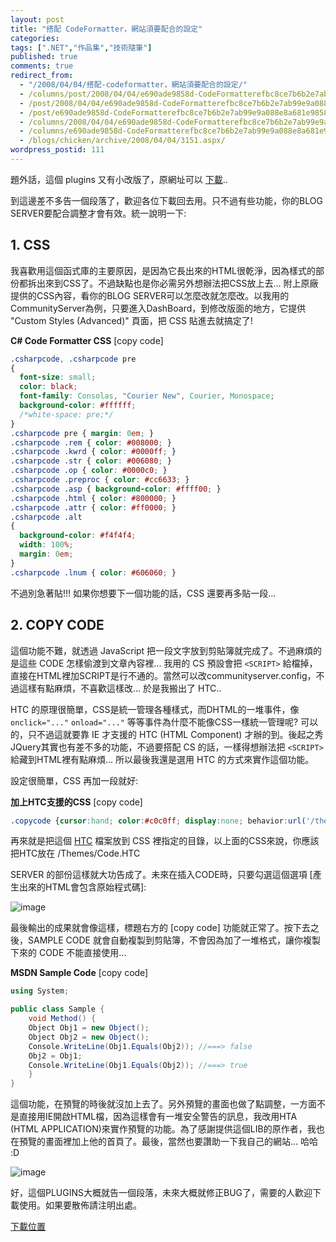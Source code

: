 ```yaml
---
layout: post
title: "搭配 CodeFormatter，網站須要配合的設定"
categories:
tags: [".NET","作品集","技術隨筆"]
published: true
comments: true
redirect_from:
  - "/2008/04/04/搭配-codeformatter，網站須要配合的設定/"
  - /columns/post/2008/04/04/e690ade9858d-CodeFormatterefbc8ce7b6b2e7ab99e9a088e8a681e9858de59088e79a84e8a8ade5ae9a.aspx/
  - /post/2008/04/04/e690ade9858d-CodeFormatterefbc8ce7b6b2e7ab99e9a088e8a681e9858de59088e79a84e8a8ade5ae9a.aspx/
  - /post/e690ade9858d-CodeFormatterefbc8ce7b6b2e7ab99e9a088e8a681e9858de59088e79a84e8a8ade5ae9a.aspx/
  - /columns/2008/04/04/e690ade9858d-CodeFormatterefbc8ce7b6b2e7ab99e9a088e8a681e9858de59088e79a84e8a8ade5ae9a.aspx/
  - /columns/e690ade9858d-CodeFormatterefbc8ce7b6b2e7ab99e9a088e8a681e9858de59088e79a84e8a8ade5ae9a.aspx/
  - /blogs/chicken/archive/2008/04/04/3151.aspx/
wordpress_postid: 111
---
```


題外話，這個 plugins 又有小改版了，原網址可以 [下載](http://www.chicken-house.net/files/chicken/ChickenHouse.LiveWriterAddIns.zip).. 

到這邊差不多告一個段落了，歡迎各位下載回去用。只不過有些功能，你的BLOG SERVER要配合調整才會有效。統一說明一下: 

## 1. **CSS** 

我喜歡用這個函式庫的主要原因，是因為它長出來的HTML很乾淨，因為樣式的部份都拆出來到CSS了。不過缺點也是你必需另外想辦法把CSS放上去... 附上原廠提供的CSS內容，看你的BLOG SERVER可以怎麼改就怎麼改。以我用的CommunityServer為例，只要進入DashBoard，到修改版面的地方，它提供 "Custom Styles (Advanced)" 頁面，把 CSS 貼進去就搞定了! 

**C# Code Formatter CSS** [copy code]

```css
.csharpcode, .csharpcode pre
{
  font-size: small;
  color: black;
  font-family: Consolas, "Courier New", Courier, Monospace;
  background-color: #ffffff;
  /*white-space: pre;*/
}
.csharpcode pre { margin: 0em; }
.csharpcode .rem { color: #008000; }
.csharpcode .kwrd { color: #0000ff; }
.csharpcode .str { color: #006080; }
.csharpcode .op { color: #0000c0; }
.csharpcode .preproc { color: #cc6633; }
.csharpcode .asp { background-color: #ffff00; }
.csharpcode .html { color: #800000; }
.csharpcode .attr { color: #ff0000; }
.csharpcode .alt 
{
  background-color: #f4f4f4;
  width: 100%;
  margin: 0em;
}
.csharpcode .lnum { color: #606060; }
```

不過別急著貼!!! 如果你想要下一個功能的話，CSS 還要再多貼一段... 

## 2. **COPY CODE** 

這個功能不難，就透過 JavaScript 把一段文字放到剪貼簿就完成了。不過麻煩的是這些 CODE 怎樣偷渡到文章內容裡... 我用的 CS 預設會把 `<SCRIPT>` 給檔掉，直接在HTML裡加SCRIPT是行不通的。當然可以改communityserver.config，不過這樣有點麻煩，不喜歡這樣改... 於是我搬出了 HTC.. 

HTC 的原理很簡單，CSS是統一管理各種樣式，而DHTML的一堆事件，像 `onclick="..."` `onload="..."` 等等事件為什麼不能像CSS一樣統一管理呢? 可以的，只不過這就要靠 IE 才支援的 HTC (HTML Component) 才辦的到。後起之秀JQuery其實也有差不多的功能，不過要搭配 CS 的話，一樣得想辦法把 `<SCRIPT>` 給藏到HTML裡有點麻煩... 所以最後我還是選用 HTC 的方式來實作這個功能。 

設定很簡單，CSS 再加一段就好: 

**加上HTC支援的CSS** [copy code]

```css
.copycode {cursor:hand; color:#c0c0ff; display:none; behavior:url('/themes/code.htc'); }
```

再來就是把這個 [HTC](/themes/code.htc) 檔案放到 CSS 裡指定的目錄，以上面的CSS來說，你應該把HTC放在 /Themes/Code.HTC 

SERVER 的部份這樣就大功告成了。未來在插入CODE時，只要勾選這個選項 [產生出來的HTML會包含原始程式碼]: 

![image](/images/2008-04-04-configuring-website-settings-for-codeformatter-compatibility/image_9.png)

最後輸出的成果就會像這樣，標題右方的 [copy code] 功能就正常了。按下去之後，SAMPLE CODE 就會自動複製到剪貼簿，不會因為加了一堆格式，讓你複製下來的 CODE 不能直接使用... 

**MSDN Sample Code** [copy code]

```csharp
using System;

public class Sample {
    void Method() {
    Object Obj1 = new Object();
    Object Obj2 = new Object();
    Console.WriteLine(Obj1.Equals(Obj2)); //===> false
    Obj2 = Obj1;
    Console.WriteLine(Obj1.Equals(Obj2)); //===> true
    }
}
```

這個功能，在預覽的時後就沒加上去了。另外預覽的畫面也做了點調整，一方面不是直接用IE開啟HTML檔，因為這樣會有一堆安全警告的訊息，我改用HTA (HTML APPLICATION)來實作預覽的功能。為了感謝提供這個LIB的原作者，我也在預覽的畫面裡加上他的首頁了。最後，當然也要讚助一下我自己的網站... 哈哈 :D 

![image](/images/2008-04-04-configuring-website-settings-for-codeformatter-compatibility/image_8.png)

好，這個PLUGINS大概就告一個段落，未來大概就修正BUG了，需要的人歡迎下載使用。如果要散佈請注明出處。 

[下載位置](http://www.chicken-house.net/files/chicken/ChickenHouse.LiveWriterAddIns.zip)
